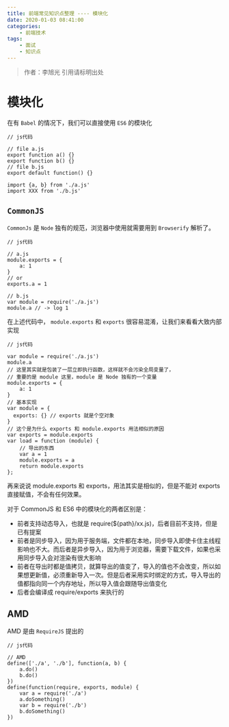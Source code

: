 ```yaml
---
title: 前端常见知识点整理 ---- 模块化
date: 2020-01-03 08:41:00
categories: 
	- 前端技术
tags: 
	- 面试
	- 知识点
---
```

> 作者：李旭光
> 引用请标明出处


# 模块化
在有 `Babel` 的情况下，我们可以直接使用 `ES6` 的模块化

```
// js代码

// file a.js
export function a() {}
export function b() {}
// file b.js
export default function() {}

import {a, b} from './a.js'
import XXX from './b.js'
```
## `CommonJS`
`CommonJs` 是 `Node` 独有的规范，浏览器中使用就需要用到 `Browserify` 解析了。

```
// js代码

// a.js
module.exports = {
    a: 1
}
// or
exports.a = 1

// b.js
var module = require('./a.js')
module.a // -> log 1
```
在上述代码中， `module.exports` 和 `exports` 很容易混淆，让我们来看看大致内部实现

```
// js代码

var module = require('./a.js')
module.a
// 这里其实就是包装了一层立即执行函数，这样就不会污染全局变量了，
// 重要的是 module 这里，module 是 Node 独有的一个变量
module.exports = {
    a: 1
}
// 基本实现
var module = {
  exports: {} // exports 就是个空对象
}
// 这个是为什么 exports 和 module.exports 用法相似的原因
var exports = module.exports
var load = function (module) {
    // 导出的东西
    var a = 1
    module.exports = a
    return module.exports
};
```
再来说说 module.exports 和 exports，用法其实是相似的，但是不能对 exports 直接赋值，不会有任何效果。

对于 CommonJS 和 ES6 中的模块化的两者区别是：
- 前者支持动态导入，也就是 require(${path}/xx.js)，后者目前不支持，但是已有提案
- 前者是同步导入，因为用于服务端，文件都在本地，同步导入即使卡住主线程影响也不大。而后者是异步导入，因为用于浏览器，需要下载文件，如果也采用同步导入会对渲染有很大影响
- 前者在导出时都是值拷贝，就算导出的值变了，导入的值也不会改变，所以如果想更新值，必须重新导入一次。但是后者采用实时绑定的方式，导入导出的值都指向同一个内存地址，所以导入值会跟随导出值变化
- 后者会编译成 require/exports 来执行的

## AMD
AMD 是由 `RequireJS` 提出的

```
// js代码

// AMD
define(['./a', './b'], function(a, b) {
    a.do()
    b.do()
})
define(function(require, exports, module) {
    var a = require('./a')
    a.doSomething()
    var b = require('./b')
    b.doSomething()
})

```